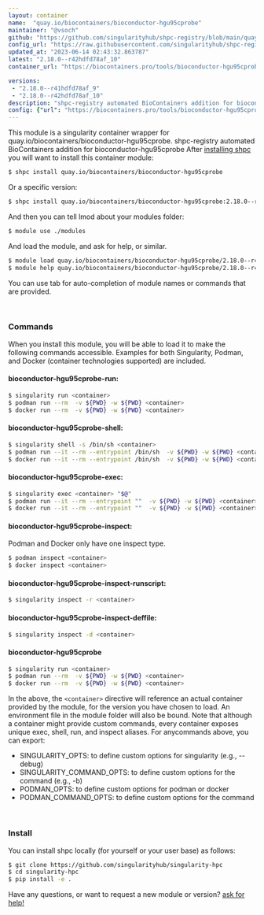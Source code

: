 ```yaml
---
layout: container
name:  "quay.io/biocontainers/bioconductor-hgu95cprobe"
maintainer: "@vsoch"
github: "https://github.com/singularityhub/shpc-registry/blob/main/quay.io/biocontainers/bioconductor-hgu95cprobe/container.yaml"
config_url: "https://raw.githubusercontent.com/singularityhub/shpc-registry/main/quay.io/biocontainers/bioconductor-hgu95cprobe/container.yaml"
updated_at: "2023-06-14 02:43:32.863787"
latest: "2.18.0--r42hdfd78af_10"
container_url: "https://biocontainers.pro/tools/bioconductor-hgu95cprobe"

versions:
 - "2.18.0--r41hdfd78af_9"
 - "2.18.0--r42hdfd78af_10"
description: "shpc-registry automated BioContainers addition for bioconductor-hgu95cprobe"
config: {"url": "https://biocontainers.pro/tools/bioconductor-hgu95cprobe", "maintainer": "@vsoch", "description": "shpc-registry automated BioContainers addition for bioconductor-hgu95cprobe", "latest": {"2.18.0--r42hdfd78af_10": "sha256:ea3c99250e28056f5df4c994ef1dafe560e87fad7031b5695043654b0e94026e"}, "tags": {"2.18.0--r41hdfd78af_9": "sha256:f0d6bb34497eb02eac722bda4742dd7228365d2f6e78bd4b0001a9abb98a7cab", "2.18.0--r42hdfd78af_10": "sha256:ea3c99250e28056f5df4c994ef1dafe560e87fad7031b5695043654b0e94026e"}, "docker": "quay.io/biocontainers/bioconductor-hgu95cprobe"}
---
```


This module is a singularity container wrapper for quay.io/biocontainers/bioconductor-hgu95cprobe.
shpc-registry automated BioContainers addition for bioconductor-hgu95cprobe
After [installing shpc](#install) you will want to install this container module:


```bash
$ shpc install quay.io/biocontainers/bioconductor-hgu95cprobe
```

Or a specific version:

```bash
$ shpc install quay.io/biocontainers/bioconductor-hgu95cprobe:2.18.0--r42hdfd78af_10
```

And then you can tell lmod about your modules folder:

```bash
$ module use ./modules
```

And load the module, and ask for help, or similar.

```bash
$ module load quay.io/biocontainers/bioconductor-hgu95cprobe/2.18.0--r42hdfd78af_10
$ module help quay.io/biocontainers/bioconductor-hgu95cprobe/2.18.0--r42hdfd78af_10
```

You can use tab for auto-completion of module names or commands that are provided.

<br>

### Commands

When you install this module, you will be able to load it to make the following commands accessible.
Examples for both Singularity, Podman, and Docker (container technologies supported) are included.

#### bioconductor-hgu95cprobe-run:

```bash
$ singularity run <container>
$ podman run --rm  -v ${PWD} -w ${PWD} <container>
$ docker run --rm  -v ${PWD} -w ${PWD} <container>
```

#### bioconductor-hgu95cprobe-shell:

```bash
$ singularity shell -s /bin/sh <container>
$ podman run --it --rm --entrypoint /bin/sh  -v ${PWD} -w ${PWD} <container>
$ docker run --it --rm --entrypoint /bin/sh  -v ${PWD} -w ${PWD} <container>
```

#### bioconductor-hgu95cprobe-exec:

```bash
$ singularity exec <container> "$@"
$ podman run --it --rm --entrypoint ""  -v ${PWD} -w ${PWD} <container> "$@"
$ docker run --it --rm --entrypoint ""  -v ${PWD} -w ${PWD} <container> "$@"
```

#### bioconductor-hgu95cprobe-inspect:

Podman and Docker only have one inspect type.

```bash
$ podman inspect <container>
$ docker inspect <container>
```

#### bioconductor-hgu95cprobe-inspect-runscript:

```bash
$ singularity inspect -r <container>
```

#### bioconductor-hgu95cprobe-inspect-deffile:

```bash
$ singularity inspect -d <container>
```



#### bioconductor-hgu95cprobe

```bash
$ singularity run <container>
$ podman run --rm  -v ${PWD} -w ${PWD} <container>
$ docker run --rm  -v ${PWD} -w ${PWD} <container>
```


In the above, the `<container>` directive will reference an actual container provided
by the module, for the version you have chosen to load. An environment file in the
module folder will also be bound. Note that although a container
might provide custom commands, every container exposes unique exec, shell, run, and
inspect aliases. For anycommands above, you can export:

 - SINGULARITY_OPTS: to define custom options for singularity (e.g., --debug)
 - SINGULARITY_COMMAND_OPTS: to define custom options for the command (e.g., -b)
 - PODMAN_OPTS: to define custom options for podman or docker
 - PODMAN_COMMAND_OPTS: to define custom options for the command

<br>

### Install

You can install shpc locally (for yourself or your user base) as follows:

```bash
$ git clone https://github.com/singularityhub/singularity-hpc
$ cd singularity-hpc
$ pip install -e .
```

Have any questions, or want to request a new module or version? [ask for help!](https://github.com/singularityhub/singularity-hpc/issues)